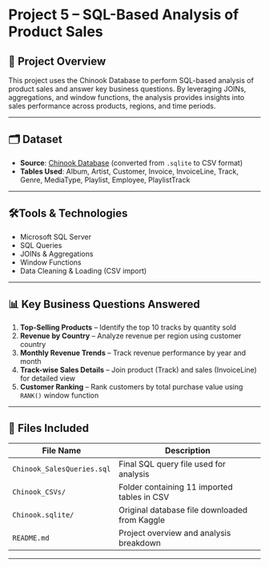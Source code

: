 # Project 5 – SQL-Based Analysis of Product Sales

## 📌 Project Overview
This project uses the Chinook Database to perform SQL-based analysis of product sales and answer key business questions. By leveraging JOINs, aggregations, and window functions, the analysis provides insights into sales performance across products, regions, and time periods.

---

## 🗂️ **Dataset**

- **Source**: [Chinook Database](https://www.kaggle.com/datasets/ranasabrii/chinook/data) (converted from `.sqlite` to CSV format) 
- **Tables Used**: Album, Artist, Customer, Invoice, InvoiceLine, Track, Genre, MediaType, Playlist, Employee, PlaylistTrack

---

## 🛠️**Tools & Technologies**

- Microsoft SQL Server
- SQL Queries
- JOINs & Aggregations
- Window Functions
- Data Cleaning & Loading (CSV import)

---

## 📊 **Key Business Questions Answered**

1. **Top-Selling Products** – Identify the top 10 tracks by quantity sold
2. **Revenue by Country** – Analyze revenue per region using customer country
3. **Monthly Revenue Trends** – Track revenue performance by year and month
4. **Track-wise Sales Details** – Join product (Track) and sales (InvoiceLine) for detailed view
5. **Customer Ranking** – Rank customers by total purchase value using `RANK()` window function

---

## 📁 **Files Included**

| File Name                     | Description                                 |
| ----------------------------- | ------------------------------------------- |
| `Chinook_SalesQueries.sql`  | Final SQL query file used for analysis        |
| `Chinook_CSVs/`             | Folder containing 11 imported tables in CSV   |
| `Chinook.sqlite/`           | Original database file downloaded from Kaggle |
| `README.md`                 | Project overview and analysis breakdown       |


---


